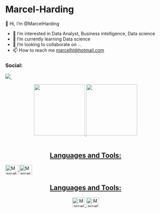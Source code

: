 # Marcel-Harding
👋 Hi, I’m @MarcelHarding
- 👀 I’m interested in Data Analyst, Business intelligence, Data science
- 🌱 I’m currently learning Data science
- 💞️ I’m looking to collaborate on ...
- 📫 How to reach me marcelhl@hotmail.com

<h3>Social:</h3>
<p>
  <a href="https://www.linkedin.com/in/marcel-harding/">
  <img src="https://img.shields.io/badge/LinkedIn-0077B5?style=for-the-badge&logo=linkedin&logoColor=white" />        
  </a>&nbsp;&nbsp;
</p>

<div align="center">  
  <a href="https://github.com/MarcelHarding">
  <img height="160em" src="https://github-readme-stats.vercel.app/api?username=MarcelHarding&show_icons=true&theme=dark&include_all_commits=true&count_private=true"/>
  <img height="160em" src="https://github-readme-stats.vercel.app/api/top-langs/?username=MarcelHarding&layout=compact&langs_count=7&theme=dark"/>
  
  </div>

<div style="display: inline_block"><br>
  <h2 align="center">Languages and Tools:</h2>
  <img align="center" alt="Marcel-Py" height="30" width="40" src="https://cdn.jsdelivr.net/gh/devicons/devicon/icons/python/python-original.svg" />
  <img align="center" alt="Marcel-MySQL" height="30" width="40" src="https://cdn.jsdelivr.net/gh/devicons/devicon/icons/mysql/mysql-original.svg" />
  
</div>
  

<h2 align="center">Languages and Tools:</h2>
<p align="center"> <img src="[https://imgur.com/MbpYAc0.png](https://cdn.jsdelivr.net/gh/devicons/devicon/icons/python/python-original.svg)" alt="Marcel-Py" width="40" height="30"/> <img src="[https://imgur.com/6Wg7L5Q.png](https://cdn.jsdelivr.net/gh/devicons/devicon/icons/mysql/mysql-original.svg)" alt="Marcel-MySQL" width="40" height="30"/> </p>

